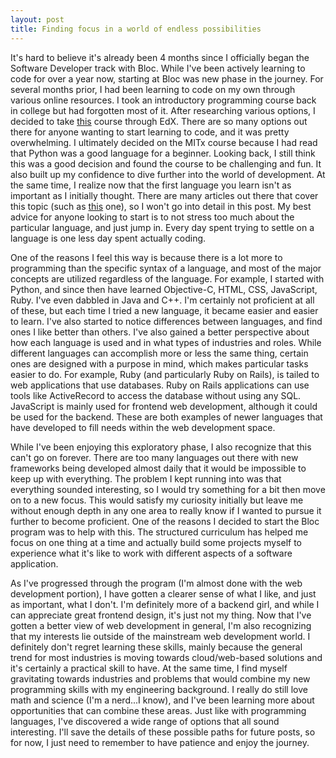 ```yaml
---
layout: post
title: Finding focus in a world of endless possibilities
---
```

It's hard to believe it's already been 4 months since I officially began the Software Developer track with Bloc.  While I've been actively learning to code for over a year now, starting at Bloc was new phase in the journey.  For several months prior, I had been learning to code on my own through various online resources.  I took an introductory programming course back in college but had forgotten most of it.  After researching various options, I decided to take [this](https://www.edx.org/course/introduction-computer-science-mitx-6-00-1x-11) course through EdX.  There are so many options out there for anyone wanting to start learning to code, and it was pretty overwhelming.  I ultimately decided on the MITx course because I had read that Python was a good language for a beginner.  Looking back, I still think this was a good decision and found the course to be challenging and fun.  It also built up my confidence to dive further into the world of development.  At the same time, I realize now that the first language you learn isn't as important as I initially thought.  There are many articles out there that cover this topic (such as [this](https://simpleprogrammer.com/2016/08/01/learn-programming-language/) one), so I won't go into detail in this post.  My best advice for anyone looking to start is to not stress too much about the particular language, and just jump in.  Every day spent trying to settle on a language is one less day spent actually coding.  

One of the reasons I feel this way is because there is a lot more to programming than the specific syntax of a language, and most of the major concepts are utilized regardless of the language.  For example, I started with Python, and since then have learned Objective-C, HTML, CSS, JavaScript, Ruby.  I've even dabbled in Java and C++.  I'm certainly not proficient at all of these, but each time I tried a new language, it became easier and easier to learn.  I've also started to notice differences between languages, and find ones I like better than others.  I've also gained a better perspective about how each language is used and in what types of industries and roles.  While different languages can accomplish more or less the same thing, certain ones are designed with a purpose in mind, which makes particular tasks easier to do.  For example, Ruby (and particularly Ruby on Rails), is tailed to web applications that use databases.  Ruby on Rails applications can use tools like ActiveRecord to access the database without using any SQL.  JavaScript is mainly used for frontend web development, although it could be used for the backend.  These are both examples of newer languages that have developed to fill needs within the web development space.  

While I've been enjoying this exploratory phase, I also recognize that this can't go on forever.  There are too many languages out there with new frameworks being developed almost daily that it would be impossible to keep up with everything.  The problem I kept running into was that everything sounded interesting, so I would try something for a bit then move on to a new focus.  This would satisfy my curiosity initially but leave me without enough depth in any one area to really know if I wanted to pursue it further to become proficient.  One of the reasons I decided to start the Bloc program was to help with this.  The structured curriculum has helped me focus on one thing at a time and actually build some projects myself to experience what it's like to work with different aspects of a software application.  

As I've progressed through the program (I'm almost done with the web development portion), I have gotten a clearer sense of what I like, and just as important, what I don't.  I'm definitely more of a backend girl, and while I can appreciate great frontend design, it's just not my thing.  Now that I've gotten a better view of web development in general, I'm also recognizing that my interests lie outside of the mainstream web development world.  I definitely don't regret learning these skills, mainly because the general trend for most industries is moving towards cloud/web-based solutions and it's certainly a practical skill to have.  At the same time, I find myself gravitating towards industries and problems that would combine my new programming skills with my engineering background.  I really do still love math and science (I'm a nerd...I know), and I've been learning more about opportunities that can combine these areas.  Just like with programming languages, I've discovered a wide range of options that all sound interesting.  I'll save the details of these possible paths for future posts, so for now, I just need to remember to have patience and enjoy the journey.   
